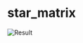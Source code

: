 # star_matrix
![Result](https://user-images.githubusercontent.com/71445275/141133249-c51ca7a9-b83e-410a-b78c-d6ca52959358.JPG)
